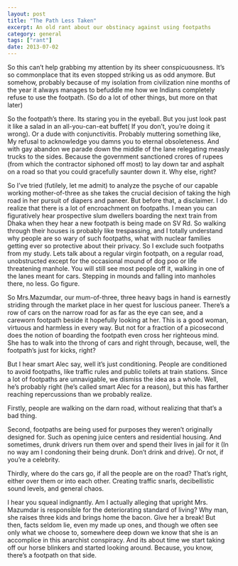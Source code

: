 ```yaml
---
layout: post
title: "The Path Less Taken"
excerpt: An old rant about our obstinacy against using footpaths
category: general
tags: ["rant"]
date: 2013-07-02
---
```


So this can’t help grabbing my attention by its sheer conspicuousness. It’s so commonplace that its even stopped striking us as odd anymore. But somehow, probably because of my isolation from civilization nine months of the year it always manages to befuddle me how we Indians completely refuse to use the footpath. (So do a lot of other things, but more on that later)

So the footpath’s there. Its staring you in the eyeball. But you just look past it like a salad in an all-you-can-eat buffet( If you don’t, you’re doing it wrong). Or a dude with conjunctivitis. Probably muttering something like, My refusal to acknowledge you damns you to eternal obsoleteness. And with gay abandon we parade down the middle of the lane relegating measly trucks to the sides. Because the government sanctioned crores of rupees (from which the contractor siphoned off most) to lay down tar and asphalt on a road so that you could gracefully saunter down it. Why else, right?

So I’ve tried (futilely, let me admit) to analyze the psyche of our capable working mother-of-three as she takes the crucial decision of taking the high road in her pursuit of diapers and paneer.
But before that, a disclaimer. I do realize that there is a lot of encroachment on footpaths. I mean you can figuratively hear prospective slum dwellers boarding the next train from Dhaka when they hear a new footpath is being made on SV Rd. So walking through their houses is probably like trespassing, and I totally understand why people are so wary of such footpaths, what with nuclear families getting ever so protective about their privacy. So I exclude such footpaths from my study. Lets talk about a regular virgin footpath, on a regular road, unobstructed except for the occasional mound of dog poo or life threatening manhole. You will still see most people off it, walking in one of the lanes meant for cars. Stepping in mounds and falling into manholes there, no less. Go figure.

So Mrs.Mazumdar, our mum-of-three, three heavy bags in hand is earnestly striding through the market place in her quest for luscious paneer. There’s a row of cars on the narrow road for as far as the eye can see, and a careworn footpath beside it hopefully looking at her. This is a good woman, virtuous and harmless in every way. But not for a fraction of a picosecond does the notion of boarding the footpath even cross her righteous mind. She has to walk into the throng of cars and right through, because, well, the footpath’s just for kicks, right?

But I hear smart Alec say, well it’s just conditioning. People are conditioned to avoid footpaths, like traffic rules and public toilets at train stations. Since a lot of footpaths are unnavigable, we dismiss the idea as a whole. Well, he’s probably right (he’s called smart Alec for a reason), but this has farther reaching repercussions than we probably realize.

Firstly, people are walking on the darn road, without realizing that that’s a bad thing.

Second, footpaths are being used for purposes they weren’t originally designed for. Such as opening juice centers and residential housing. And sometimes, drunk drivers run them over and spend their lives in jail for it (In no way am I condoning their being drunk. Don’t drink and drive). Or not, if you’re a celebrity.

Thirdly, where do the cars go, if all the people are on the road? That’s right, either over them or into each other. Creating traffic snarls, decibellistic sound levels, and general chaos.

I hear you squeal indignantly. Am I actually alleging that upright Mrs. Mazumdar is responsible for the deteriorating standard of living? Why man, she raises three kids and brings home the bacon. Give her a break! But then, facts seldom lie, even my made up ones, and though we often see only what we choose to, somewhere deep down  we know that she is an accomplice in this anarchist conspiracy. And its about time we start taking off our horse blinkers and started looking around.
Because, you know, there’s a footpath on that side.